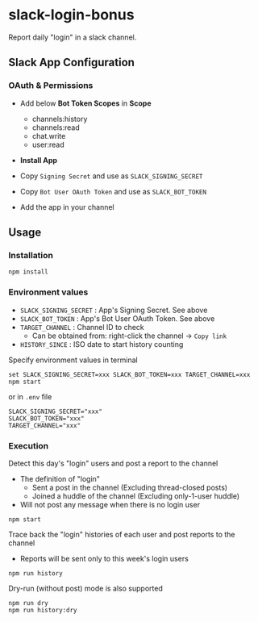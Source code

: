 # slack-login-bonus

Report daily "login" in a slack channel.

## Slack App Configuration

### OAuth & Permissions

- Add below **Bot Token Scopes** in **Scope**

  - channels:history
  - channels:read
  - chat.write
  - user:read

- **Install App**

- Copy `Signing Secret` and use as `SLACK_SIGNING_SECRET`

- Copy `Bot User OAuth Token` and use as `SLACK_BOT_TOKEN`

- Add the app in your channel

## Usage

### Installation

```
npm install
```

### Environment values

- `SLACK_SIGNING_SECRET` : App's Signing Secret. See above
- `SLACK_BOT_TOKEN` : App's Bot User OAuth Token. See above
- `TARGET_CHANNEL` : Channel ID to check
  - Can be obtained from: right-click the channel -> `Copy link`
- `HISTORY_SINCE` : ISO date to start history counting

Specify environment values in terminal
```
set SLACK_SIGNING_SECRET=xxx SLACK_BOT_TOKEN=xxx TARGET_CHANNEL=xxx npm start
```
or in `.env` file
```
SLACK_SIGNING_SECRET="xxx"
SLACK_BOT_TOKEN="xxx"
TARGET_CHANNEL="xxx"
```

### Execution

Detect this day's "login" users and post a report to the channel

- The definition of "login"
  - Sent a post in the channel (Excluding thread-closed posts)
  - Joined a huddle of the channel (Excluding only-1-user huddle)
- Will not post any message when there is no login user

```
npm start
```

Trace back the "login" histories of each user and post reports to the channel

- Reports will be sent only to this week's login users

```
npm run history
```

Dry-run (without post) mode is also supported

```
npm run dry
npm run history:dry
```
